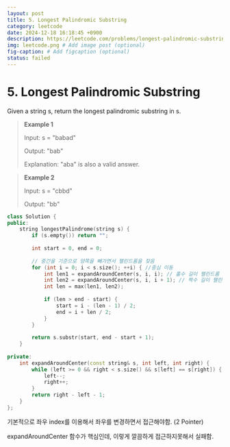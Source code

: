 ```yaml
---
layout: post
title: 5. Longest Palindromic Substring
category: leetcode
date: 2024-12-18 16:18:45 +0900
description: https://leetcode.com/problems/longest-palindromic-substring/description/
img: leetcode.png # Add image post (optional)
fig-caption: # Add figcaption (optional)
status: failed
---
```


            
# 5. Longest Palindromic Substring


Given a string s, return the longest palindromic substring in s.



> **Example 1**
> 
> Input: s = "babad"
> 
> Output: "bab"
> 
> Explanation: "aba" is also a valid answer.


> **Example 2**
> 
> Input: s = "cbbd"
> 
> Output: "bb"

```cpp
class Solution {
public:
    string longestPalindrome(string s) {
        if (s.empty()) return "";
        
        int start = 0, end = 0;
        
        // 중간을 기준으로 양쪽을 빼가면서 팰린드롬을 찾음
        for (int i = 0; i < s.size(); ++i) { //중심 이동
            int len1 = expandAroundCenter(s, i, i); // 홀수 길이 팰린드롬
            int len2 = expandAroundCenter(s, i, i + 1); // 짝수 길이 팰린드롬
            int len = max(len1, len2);
            
            if (len > end - start) {
                start = i - (len - 1) / 2;
                end = i + len / 2;
            }
        }
        
        return s.substr(start, end - start + 1);
    }
    
private:
    int expandAroundCenter(const string& s, int left, int right) {
        while (left >= 0 && right < s.size() && s[left] == s[right]) {
            left--;
            right++;
        }
        return right - left - 1;
    }
};

```

기본적으로 좌우 index를 이용해서 좌우를 변경하면서 접근해야함. (2 Pointer)

expandAroundCenter 함수가 핵심인데, 이렇게 깔끔하게 접근하지못해서 실패함.


